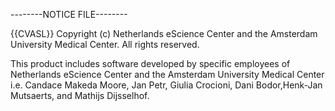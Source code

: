 --------NOTICE FILE--------

{{CVASL}}
Copyright (c) Netherlands eScience Center and
the Amsterdam University Medical Center. All rights reserved.

This product includes software developed by specific employees of Netherlands eScience Center and
the Amsterdam University Medical Center i.e. Candace Makeda Moore, Jan Petr, Giulia Crocioni, Dani Bodor,Henk-Jan Mutsaerts, and Mathijs Dijsselhof.